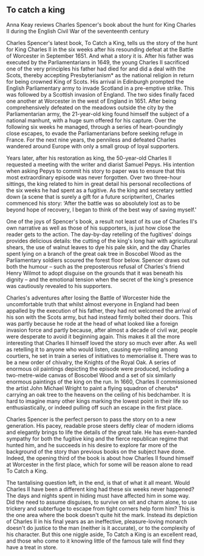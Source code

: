 ## To catch a king

Anna Keay reviews Charles Spencer's book about the hunt for King Charles II during the English Civil War of the seventeenth century

Charles Spencer's latest book, To Catch a King, tells us the story of the hunt for King Charles II in the six weeks after his resounding defeat at the Battle of Worcester in September 1651. And what a story it is. After his father was executed by the Parliamentarians in 1649, the young Charles II sacrificed one of the very principles his father had died for and did a deal with the Scots, thereby accepting Presbyterianism\* as the national religion in return for being crowned King of Scots. His arrival in Edinburgh prompted the English Parliamentary army to invade Scotland in a pre-emptive strike. This was followed by a Scottish invasion of England. The two sides finally faced one another at Worcester in the west of England in 1651. After being comprehensively defeated on the meadows outside the city by the Parliamentarian army, the 21-year-old king found himself the subject of a national manhunt, with a huge sum offered for his capture. Over the following six weeks he managed, through a series of heart-poundingly close escapes, to evade the Parliamentarians before seeking refuge in France. For the next nine years, the penniless and defeated Charles wandered around Europe with only a small group of loyal supporters.

Years later, after his restoration as king, the 50-year-old Charles II requested a meeting with the writer and diarist Samuel Pepys. His intention when asking Pepys to commit his story to paper was to ensure that this most extraordinary episode was never forgotten. Over two three-hour sittings, the king related to him in great detail his personal recollections of the six weeks he had spent as a fugitive. As the king and secretary settled down (a scene that is surely a gift for a future scriptwriter), Charles commenced his story: ‘After the battle was so absolutely lost as to be beyond hope of recovery, I began to think of the best way of saving myself.'

One of the joys of Spencer's book, a result not least of its use of Charles II's own narrative as well as those of his supporters, is just how close the reader gets to the action. The day-by-day retelling of the fugitives' doings provides delicious details: the cutting of the king's long hair with agricultural shears, the use of walnut leaves to dye his pale skin, and the day Charles spent lying on a branch of the great oak tree in Boscobel Wood as the Parliamentary soldiers scoured the forest floor below. Spencer draws out both the humour – such as the preposterous refusal of Charles's friend Henry Wilmot to adopt disguise on the grounds that it was beneath his dignity – and the emotional tension when the secret of the king's presence was cautiously revealed to his supporters.

Charles's adventures after losing the Battle of Worcester hide the uncomfortable truth that whilst almost everyone in England had been appalled by the execution of his father, they had not welcomed the arrival of his son with the Scots army, but had instead firmly bolted their doors. This was partly because he rode at the head of what looked like a foreign invasion force and partly because, after almost a decade of civil war, people were desperate to avoid it beginning again. This makes it all the more interesting that Charles II himself loved the story so much ever after. As well as retelling it to anyone who would listen, causing eye-rolling among courtiers, he set in train a series of initiatives to memorialise it. There was to be a new order of chivalry, the Knights of the Royal Oak. A series of enormous oil paintings depicting the episode were produced, including a two-metre-wide canvas of Boscobel Wood and a set of six similarly enormous paintings of the king on the run. In 1660, Charles II commissioned the artist John Michael Wright to paint a flying squadron of cherubs\* carrying an oak tree to the heavens on the ceiling of his bedchamber. It is hard to imagine many other kings marking the lowest point in their life so enthusiastically, or indeed pulling off such an escape in the first place.

Charles Spencer is the perfect person to pass the story on to a new generation. His pacey, readable prose steers deftly clear of modern idioms and elegantly brings to life the details of the great tale. He has even-handed sympathy for both the fugitive king and the fierce republican regime that hunted him, and he succeeds in his desire to explore far more of the background of the story than previous books on the subject have done. Indeed, the opening third of the book is about how Charles II found himself at Worcester in the first place, which for some will be reason alone to read To Catch a King.

The tantalising question left, in the end, is that of what it all meant. Would Charles II have been a different king had these six weeks never happened? The days and nights spent in hiding must have affected him in some way. Did the need to assume disguises, to survive on wit and charm alone, to use trickery and subterfuge to escape from tight corners help form him? This is the one area where the book doesn't quite hit the mark. Instead its depiction of Charles II in his final years as an ineffective, pleasure-loving monarch doesn't do justice to the man (neither is it accurate), or to the complexity of his character. But this one niggle aside, To Catch a King is an excellent read, and those who come to it knowing little of the famous tale will find they have a treat in store.
